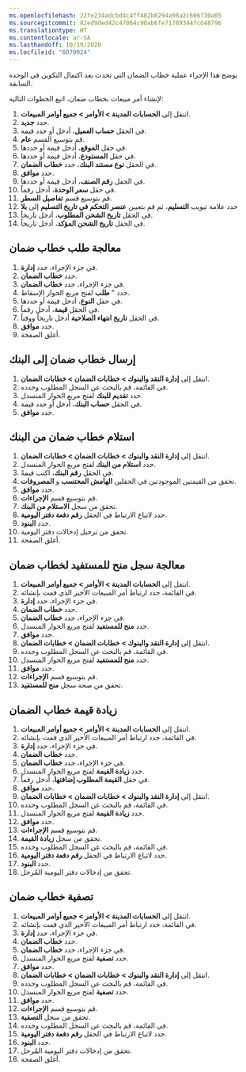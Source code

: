 ```yaml
---
ms.openlocfilehash: 22fe234adcbd4c4ff482b0294a98a2c606730a05
ms.sourcegitcommit: 82ed9ded42c47064c90ab6fe717893447cd48796
ms.translationtype: HT
ms.contentlocale: ar-SA
ms.lasthandoff: 10/19/2020
ms.locfileid: "6070924"
---
```

يوضح هذا الإجراء عملية خطاب الضمان التي تحدث بعد اكتمال التكوين في الوحدة السابقة.

لإنشاء أمر مبيعات بخطاب ضمان، اتبع الخطوات التالية:

1.  انتقل إلى **الحسابات المدينة > الأوامر > جميع أوامر المبيعات**.
2.  حدد **جديد‎**.
3.  في الحقل **حساب العميل**، أدخل أو حدد قيمة.
4.  قم بتوسيع القسم **عام**.
5.  في حقل **الموقع**، أدخل قيمة أو حددها.
6.  في حقل **المستودع**، أدخل قيمة أو حددها.
7.  في الحقل **نوع مستند البنك**، حدد **خطاب الضمان**.
8.  حدد **موافق**.
9.  في الحقل **رقم الصنف**، أدخل قيمة أو حددها.
10. في حقل **سعر الوحدة**، أدخل رقماً.
11. قم بتوسيع قسم **تفاصيل السطر**.
12. حدد علامة تبويب **التسليم**، ثم قم بتعيين **عنصر التحكم في تاريخ التسليم** إلى **بلا**
13. في الحقل **تاريخ الشحن المطلوب**، أدخل تاريخاً.
14. في الحقل **تاريخ الشحن المؤكد**، أدخل تاريخاً.


## <a name="process-a-letter-of-guarantee-request"></a>معالجة طلب خطاب ضمان 

1.  في جزء الإجراء، حدد **إدارة**.
2.  حدد **خطاب الضمان**.
3.  في جزء الإجراء، حدد **خطاب الضمان**.
4.  حدد " **طلب** لفتح مربع الحوار الإسقاط.
5.  في حقل **النوع**، أدخل قيمة أو حددها.
6.  في الحقل **قيمة**، أدخل رقماً.
7.  في الحقل **تاريخ انتهاء الصلاحية** أدخل تاريخاً ووقتاً.
8.  حدد **موافق**.
9.  أغلق الصفحة.


## <a name="submit-a-letter-of-guarantee-to-the-bank"></a>إرسال خطاب ضمان إلى البنك 

1.  انتقل إلى **‏‫إدارة النقد والبنوك‬ > خطابات الضمان > ‏‫خطابات الضمان‬**.
2.  في القائمة، قم بالبحث عن السجل المطلوب وحدده.
3.  حدد **تقديم للبنك** لفتح مربع الحوار المنسدل.
4.  في الحقل **حساب البنك**، أدخل أو حدد قيمة.
5.  حدد **موافق**.


## <a name="receive-a-letter-of-guarantee-from-the-bank"></a>استلام خطاب ضمان من البنك 

1.  انتقل إلى **‏‫إدارة النقد والبنوك‬ > خطابات الضمان > ‏‫خطابات الضمان‬**.
2.  حدد **استلام من البنك** لفتح مربع الحوار المنسدل.
3.  في الحقل **رقم البنك**، اكتب قيمةً.
4.  تحقق من القيمتين الموجودتين في الحقلين **الهامش المحتسب** و **المصروفات**.
5.  حدد **موافق**.
6.  قم بتوسيع قسم **الإجراءات**.
7.  تحقق من سجل **الاستلام من البنك**.
8.  حدد لاتباع الارتباط في الحقل **رقم دفعة دفتر اليومية**.
9.  حدد **البنود**.
10. تحقق من ترحيل إدخالات دفتر اليومية.
11. أغلق الصفحة.


## <a name="process-a-give-to-beneficiary-record-for-a-letter-of-guarantee"></a>معالجة سجل منح للمستفيد لخطاب ضمان 

1.  انتقل إلى **الحسابات المدينة > الأوامر > جميع أوامر المبيعات**.
2.  في القائمة، حدد ارتباط أمر المبيعات الأخير الذي قمت بإنشائه.
3.  في جزء الإجراء، حدد **إدارة**.
4.  حدد **خطاب الضمان**.
5.  في جزء الإجراء، حدد **خطاب الضمان**.
6.  حدد **منح للمستفيد** لفتح مربع الحوار المنسدل.
7.  حدد **موافق**.
8.  انتقل إلى **‏‫إدارة النقد والبنوك‬ > خطابات الضمان > ‏‫خطابات الضمان‬**.
9.  في القائمة، قم بالبحث عن السجل المطلوب وحدده.
10. حدد **منح للمستفيد** لفتح مربع الحوار المنسدل.
11. حدد **موافق**.
12. قم بتوسيع قسم **الإجراءات**.
13. تحقق من صحة سجل **منح للمستفيد**.


## <a name="increase-the-value-of-a-letter-of-guarantee"></a>زيادة قيمة خطاب الضمان 

1.  انتقل إلى **الحسابات المدينة > الأوامر > جميع أوامر المبيعات**.
2.  في القائمة، حدد ارتباط أمر المبيعات الأخير الذي قمت بإنشائه.
3.  في جزء الإجراء، حدد **إدارة**.
4.  حدد **خطاب الضمان**.
5.  في جزء الإجراء، حدد **خطاب الضمان**.
6.  حدد **زيادة القيمة** لفتح مربع الحوار المنسدل.
7.  في حقل **القيمة المطلوب إضافتها**، أدخل رقماً.
8.  حدد **موافق**.
9.  انتقل إلى **‏‫إدارة النقد والبنوك‬ > خطابات الضمان > ‏‫خطابات الضمان‬**.
10. في القائمة، قم بالبحث عن السجل المطلوب وحدده.
11. حدد **زيادة القيمة** لفتح مربع الحوار المنسدل.
12. حدد **موافق**.
13. قم بتوسيع قسم **الإجراءات**.
14. تحقق من سجل **زيادة القيمة**.
15. في القائمة، قم بالبحث عن السجل المطلوب وحدده.
16. حدد لاتباع الارتباط في الحقل **رقم دفعة دفتر اليومية**.
17. حدد **البنود**.
18. تحقق من إدخالات دفتر اليومية المُرحل.


## <a name="liquidate-a-letter-of-guarantee"></a>تصفية خطاب ضمان 

1.  انتقل إلى **الحسابات المدينة > الأوامر > جميع أوامر المبيعات**.
2.  في القائمة، حدد ارتباط أمر المبيعات الأخير الذي قمت بإنشائه.
3.  في جزء الإجراء، حدد **إدارة**.
4.  حدد **خطاب الضمان**.
5.  في جزء الإجراء، حدد **خطاب الضمان**.
6.  حدد **تصفية** لفتح مربع الحوار المنسدل.
7.  حدد **موافق**.
8.  انتقل إلى **‏‫إدارة النقد والبنوك‬ > خطابات الضمان > ‏‫خطابات الضمان‬**.
9.  في القائمة، قم بالبحث عن السجل المطلوب وحدده.
10. حدد **تصفية** لفتح مربع الحوار المنسدل.
11. حدد **موافق**.
12. قم بتوسيع قسم **الإجراءات**.
13. تحقق من سجل **التصفية**.
14. في القائمة، قم بالبحث عن السجل المطلوب وحدده.
15. حدد لاتباع الارتباط في الحقل **رقم دفعة دفتر اليومية**.
16. حدد **البنود**.
17. تحقق من إدخالات دفتر اليومية المُرحل.
18. أغلق الصفحة.


